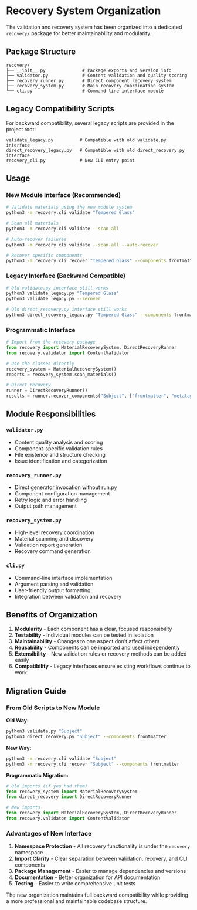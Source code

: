 # Recovery System Organization

The validation and recovery system has been organized into a dedicated `recovery/` package for better maintainability and modularity.

## Package Structure

```
recovery/
├── __init__.py              # Package exports and version info
├── validator.py             # Content validation and quality scoring
├── recovery_runner.py       # Direct component recovery system
├── recovery_system.py       # Main recovery coordination system
└── cli.py                   # Command-line interface module
```

## Legacy Compatibility Scripts

For backward compatibility, several legacy scripts are provided in the project root:

```
validate_legacy.py          # Compatible with old validate.py interface
direct_recovery_legacy.py   # Compatible with old direct_recovery.py interface
recovery_cli.py             # New CLI entry point
```

## Usage

### New Module Interface (Recommended)

```bash
# Validate materials using the new module system
python3 -m recovery.cli validate "Tempered Glass"

# Scan all materials
python3 -m recovery.cli validate --scan-all

# Auto-recover failures
python3 -m recovery.cli validate --scan-all --auto-recover

# Recover specific components
python3 -m recovery.cli recover "Tempered Glass" --components frontmatter metatags
```

### Legacy Interface (Backward Compatible)

```bash
# Old validate.py interface still works
python3 validate_legacy.py "Tempered Glass"
python3 validate_legacy.py --recover

# Old direct_recovery.py interface still works  
python3 direct_recovery_legacy.py "Tempered Glass" --components frontmatter
```

### Programmatic Interface

```python
# Import from the recovery package
from recovery import MaterialRecoverySystem, DirectRecoveryRunner
from recovery.validator import ContentValidator

# Use the classes directly
recovery_system = MaterialRecoverySystem()
reports = recovery_system.scan_materials()

# Direct recovery
runner = DirectRecoveryRunner()
results = runner.recover_components("Subject", ["frontmatter", "metatags"])
```

## Module Responsibilities

### `validator.py`
- Content quality analysis and scoring
- Component-specific validation rules
- File existence and structure checking
- Issue identification and categorization

### `recovery_runner.py`  
- Direct generator invocation without run.py
- Component configuration management
- Retry logic and error handling
- Output path management

### `recovery_system.py`
- High-level recovery coordination
- Material scanning and discovery
- Validation report generation
- Recovery command generation

### `cli.py`
- Command-line interface implementation
- Argument parsing and validation
- User-friendly output formatting
- Integration between validation and recovery

## Benefits of Organization

1. **Modularity** - Each component has a clear, focused responsibility
2. **Testability** - Individual modules can be tested in isolation
3. **Maintainability** - Changes to one aspect don't affect others
4. **Reusability** - Components can be imported and used independently
5. **Extensibility** - New validation rules or recovery methods can be added easily
6. **Compatibility** - Legacy interfaces ensure existing workflows continue to work

## Migration Guide

### From Old Scripts to New Module

**Old Way:**
```bash
python3 validate.py "Subject"
python3 direct_recovery.py "Subject" --components frontmatter
```

**New Way:**
```bash
python3 -m recovery.cli validate "Subject"
python3 -m recovery.cli recover "Subject" --components frontmatter
```

**Programmatic Migration:**
```python
# Old imports (if you had them)
from recovery_system import MaterialRecoverySystem
from direct_recovery import DirectRecoveryRunner

# New imports  
from recovery import MaterialRecoverySystem, DirectRecoveryRunner
from recovery.validator import ContentValidator
```

### Advantages of New Interface

1. **Namespace Protection** - All recovery functionality is under the `recovery` namespace
2. **Import Clarity** - Clear separation between validation, recovery, and CLI components
3. **Package Management** - Easier to manage dependencies and versions
4. **Documentation** - Better organization for API documentation
5. **Testing** - Easier to write comprehensive unit tests

The new organization maintains full backward compatibility while providing a more professional and maintainable codebase structure.
